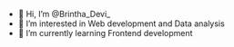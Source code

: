 - 👋 Hi, I’m @Brintha_Devi_
- 👀 I’m interested in Web development and Data analysis 
- 🌱 I’m currently learning Frontend development 

  

<!---
Brintha04/Brintha04 is a ✨ special ✨ repository because its `README.md` (this file) appears on your GitHub profile.
You can click the Preview link to take a look at your changes.
--->
